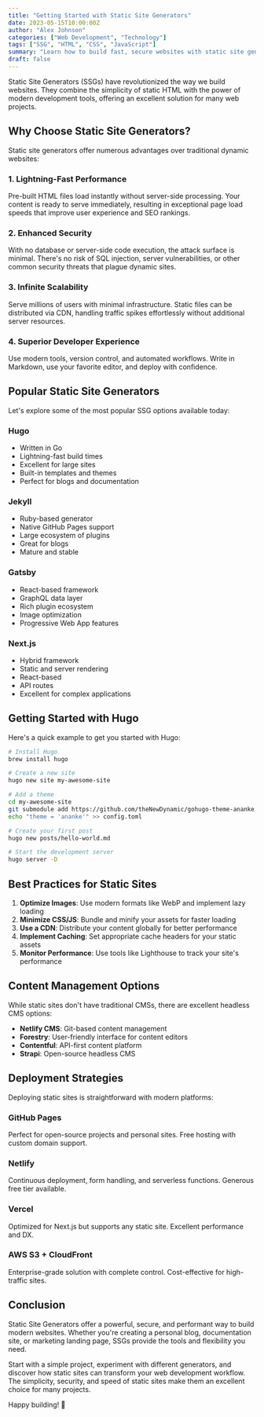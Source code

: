 ```yaml
---
title: "Getting Started with Static Site Generators"
date: 2023-05-15T10:00:00Z
author: "Alex Johnson"
categories: ["Web Development", "Technology"]
tags: ["SSG", "HTML", "CSS", "JavaScript"]
summary: "Learn how to build fast, secure websites with static site generators. Discover the benefits and explore popular options."
draft: false
---
```


Static Site Generators (SSGs) have revolutionized the way we build websites. They combine the simplicity of static HTML with the power of modern development tools, offering an excellent solution for many web projects.

## Why Choose Static Site Generators?

Static site generators offer numerous advantages over traditional dynamic websites:

### 1. **Lightning-Fast Performance**
Pre-built HTML files load instantly without server-side processing. Your content is ready to serve immediately, resulting in exceptional page load speeds that improve user experience and SEO rankings.

### 2. **Enhanced Security**
With no database or server-side code execution, the attack surface is minimal. There's no risk of SQL injection, server vulnerabilities, or other common security threats that plague dynamic sites.

### 3. **Infinite Scalability**
Serve millions of users with minimal infrastructure. Static files can be distributed via CDN, handling traffic spikes effortlessly without additional server resources.

### 4. **Superior Developer Experience**
Use modern tools, version control, and automated workflows. Write in Markdown, use your favorite editor, and deploy with confidence.

## Popular Static Site Generators

Let's explore some of the most popular SSG options available today:

### **Hugo**
- Written in Go
- Lightning-fast build times
- Excellent for large sites
- Built-in templates and themes
- Perfect for blogs and documentation

### **Jekyll**
- Ruby-based generator
- Native GitHub Pages support
- Large ecosystem of plugins
- Great for blogs
- Mature and stable

### **Gatsby**
- React-based framework
- GraphQL data layer
- Rich plugin ecosystem
- Image optimization
- Progressive Web App features

### **Next.js**
- Hybrid framework
- Static and server rendering
- React-based
- API routes
- Excellent for complex applications

## Getting Started with Hugo

Here's a quick example to get you started with Hugo:

```bash
# Install Hugo
brew install hugo

# Create a new site
hugo new site my-awesome-site

# Add a theme
cd my-awesome-site
git submodule add https://github.com/theNewDynamic/gohugo-theme-ananke themes/ananke
echo "theme = 'ananke'" >> config.toml

# Create your first post
hugo new posts/hello-world.md

# Start the development server
hugo server -D
```

## Best Practices for Static Sites

1. **Optimize Images**: Use modern formats like WebP and implement lazy loading
2. **Minimize CSS/JS**: Bundle and minify your assets for faster loading
3. **Use a CDN**: Distribute your content globally for better performance
4. **Implement Caching**: Set appropriate cache headers for your static assets
5. **Monitor Performance**: Use tools like Lighthouse to track your site's performance

## Content Management Options

While static sites don't have traditional CMSs, there are excellent headless CMS options:

- **Netlify CMS**: Git-based content management
- **Forestry**: User-friendly interface for content editors
- **Contentful**: API-first content platform
- **Strapi**: Open-source headless CMS

## Deployment Strategies

Deploying static sites is straightforward with modern platforms:

### **GitHub Pages**
Perfect for open-source projects and personal sites. Free hosting with custom domain support.

### **Netlify**
Continuous deployment, form handling, and serverless functions. Generous free tier available.

### **Vercel**
Optimized for Next.js but supports any static site. Excellent performance and DX.

### **AWS S3 + CloudFront**
Enterprise-grade solution with complete control. Cost-effective for high-traffic sites.

## Conclusion

Static Site Generators offer a powerful, secure, and performant way to build modern websites. Whether you're creating a personal blog, documentation site, or marketing landing page, SSGs provide the tools and flexibility you need.

Start with a simple project, experiment with different generators, and discover how static sites can transform your web development workflow. The simplicity, security, and speed of static sites make them an excellent choice for many projects.

Happy building! 🚀